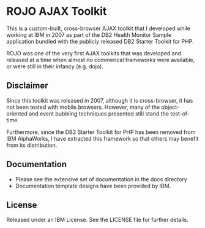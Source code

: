 ROJO AJAX Toolkit
=================
This is a custom-built, cross-browser AJAX toolkit that I developed while 
working at IBM in 2007 as part of the DB2 Health Monitor Sample
application bundled with the publicly released DB2 Starter Toolkit for PHP. 
 
ROJO was one of the very first AJAX toolkits that was developed and released at a 
time when almost no commerical frameworks were available, or were still in their
infancy (e.g. dojo).


Disclaimer
-------------
Since this toolkit was released in 2007, although it is cross-browser, 
it has not been tested with mobile browsers.  However, many of the 
object-oriented and event bubbling techniques presented still stand the test-of-time.

Furthermore, since the DB2 Starter Toolkit for PHP has been removed from IBM 
AlphaWorks, I have extracted this framework so that others may benefit from
its distribution.


Documentation
-------------------
* Please see the extensive set of documentation in the docs directory
* Documentation template designs have been provided by IBM.


License
-------
Released under an IBM License.  See the LICENSE file for further details.
